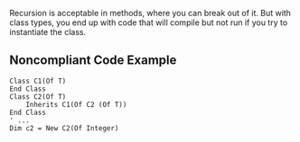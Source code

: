 
Recursion is acceptable in methods, where you can break out of it. But with class types, you end up with code that will compile but not run if you try to instantiate the class.

## Noncompliant Code Example


    Class C1(Of T)
    End Class
    Class C2(Of T)
        Inherits C1(Of C2 (Of T))
    End Class
    ' ...
    Dim c2 = New C2(Of Integer)

